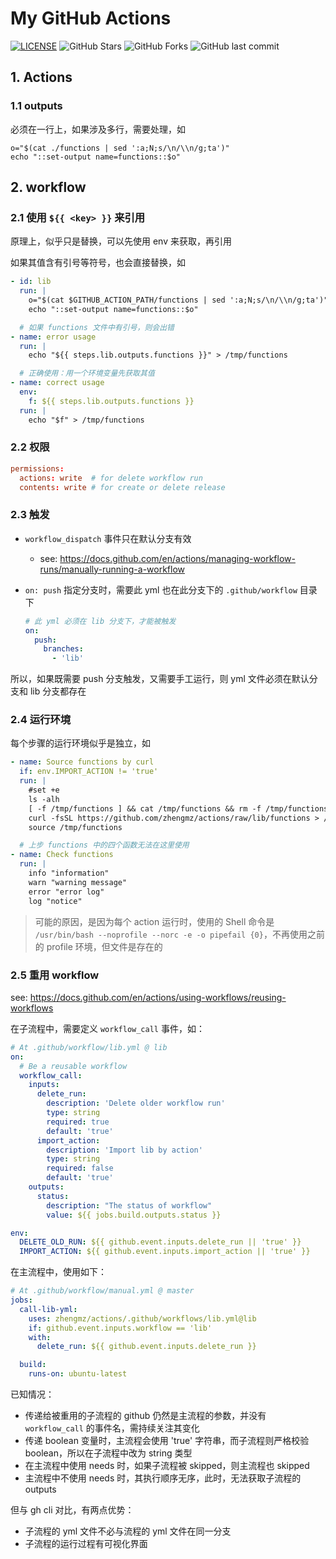 # My GitHub Actions

[![LICENSE](https://img.shields.io/github/license/mashape/apistatus.svg?style=flat&logo=github&label=LICENSE)](https://github.com/zhengmz/actions/blob/master/LICENSE)
![GitHub Stars](https://img.shields.io/github/stars/zhengmz/actions.svg?style=flat&logo=appveyor&label=Stars&logo=github)
![GitHub Forks](https://img.shields.io/github/forks/zhengmz/actions.svg?style=flat&logo=appveyor&label=Forks&logo=github)
![GitHub last commit](https://img.shields.io/github/last-commit/zhengmz/actions?label=Latest%20Commit&logo=github)

## 1. Actions

### 1.1 outputs

必须在一行上，如果涉及多行，需要处理，如

```shell
o="$(cat ./functions | sed ':a;N;s/\n/\\n/g;ta')"
echo "::set-output name=functions::$o"
```

## 2. workflow

### 2.1 使用 `${{ <key> }}` 来引用

原理上，似乎只是替换，可以先使用 env 来获取，再引用

如果其值含有引号等符号，也会直接替换，如

```yaml
- id: lib
  run: |
    o="$(cat $GITHUB_ACTION_PATH/functions | sed ':a;N;s/\n/\\n/g;ta')"
    echo "::set-output name=functions::$o"

  # 如果 functions 文件中有引号，则会出错
- name: error usage
  run: |
    echo "${{ steps.lib.outputs.functions }}" > /tmp/functions

  # 正确使用：用一个环境变量先获取其值
- name: correct usage
  env:
    f: ${{ steps.lib.outputs.functions }}
  run: |
    echo "$f" > /tmp/functions
```

### 2.2 权限

```conf
permissions:
  actions: write  # for delete workflow run
  contents: write # for create or delete release
```

### 2.3 触发

- `workflow_dispatch` 事件只在默认分支有效
  - see: <https://docs.github.com/en/actions/managing-workflow-runs/manually-running-a-workflow>
- `on: push` 指定分支时，需要此 yml 也在此分支下的 `.github/workflow` 目录下 

  ```yaml
  # 此 yml 必须在 lib 分支下，才能被触发
  on:
    push:
      branches:
        - 'lib'
  ```

所以，如果既需要 push 分支触发，又需要手工运行，则 yml 文件必须在默认分支和 lib 分支都存在

### 2.4 运行环境

每个步骤的运行环境似乎是独立，如

```yml
- name: Source functions by curl
  if: env.IMPORT_ACTION != 'true'
  run: |
    #set +e
    ls -alh
    [ -f /tmp/functions ] && cat /tmp/functions && rm -f /tmp/functions
    curl -fsSL https://github.com/zhengmz/actions/raw/lib/functions > /tmp/functions
    source /tmp/functions

  # 上步 functions 中的四个函数无法在这里使用
- name: Check functions
  run: |
    info "information"
    warn "warning message"
    error "error log"
    log "notice"
```

>可能的原因，是因为每个 action 运行时，使用的 Shell 命令是 `/usr/bin/bash --noprofile --norc -e -o pipefail {0}`，不再使用之前的 profile 环境，但文件是存在的

### 2.5 重用 workflow

see: <https://docs.github.com/en/actions/using-workflows/reusing-workflows>

在子流程中，需要定义 `workflow_call` 事件，如：

```yaml
# At .github/workflow/lib.yml @ lib
on:
  # Be a reusable workflow
  workflow_call:
    inputs:
      delete_run:
        description: 'Delete older workflow run'
        type: string
        required: true
        default: 'true'
      import_action:
        description: 'Import lib by action'
        type: string
        required: false
        default: 'true'
    outputs:
      status:
        description: "The status of workflow"
        value: ${{ jobs.build.outputs.status }}

env:
  DELETE_OLD_RUN: ${{ github.event.inputs.delete_run || 'true' }}
  IMPORT_ACTION: ${{ github.event.inputs.import_action || 'true' }}
```

在主流程中，使用如下：

```yaml
# At .github/workflow/manual.yml @ master 
jobs:
  call-lib-yml:
    uses: zhengmz/actions/.github/workflows/lib.yml@lib
    if: github.event.inputs.workflow == 'lib'
    with:
      delete_run: ${{ github.event.inputs.delete_run }}

  build:
    runs-on: ubuntu-latest
```

已知情况：

- 传递给被重用的子流程的 github 仍然是主流程的参数，并没有 `workflow_call` 的事件名，需持续关注其变化
- 传递 boolean 变量时，主流程会使用 'true' 字符串，而子流程则严格校验 boolean，所以在子流程中改为 string 类型
- 在主流程中使用 needs 时，如果子流程被 skipped，则主流程也 skipped
- 主流程中不使用 needs 时，其执行顺序无序，此时，无法获取子流程的 outputs

但与 gh cli 对比，有两点优势：

- 子流程的 yml 文件不必与流程的 yml 文件在同一分支
- 子流程的运行过程有可视化界面

